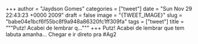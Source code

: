 
+++
author = "Jaydson Gomes"
categories = ["tweet"]
date = "Sun Nov 29 22:43:23 +0000 2009"
draft = false
image = "{TWEET_IMAGE}"
slug = "babe04e1bcf6f55bc8f9a948a86320fc1ff309fa"
tags = ["tweet"]
title = """Putz! Acabei de lembrar q..."""
+++
Putz! Acabei de lembrar que tem labuta amanha... Chegar e ir direto pra #Ag2
